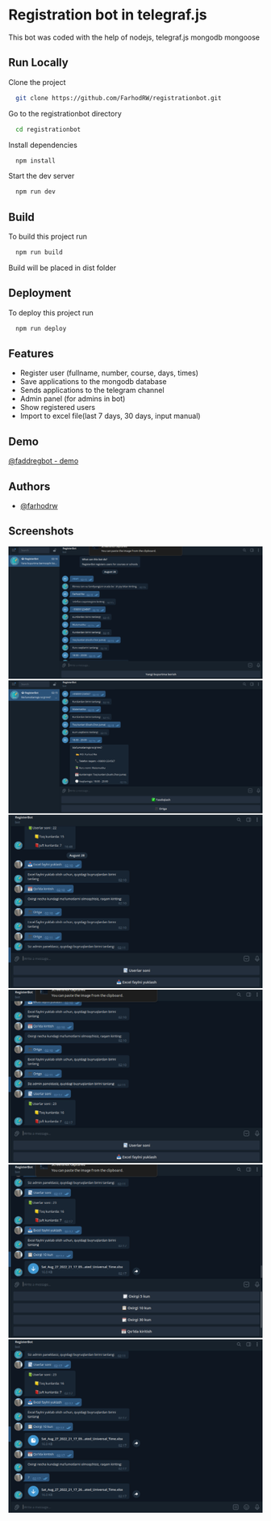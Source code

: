
# Registration bot in telegraf.js

This bot was coded with the help of nodejs, telegraf.js mongodb mongoose


## Run Locally

Clone the project

```bash
  git clone https://github.com/FarhodRW/registrationbot.git
```

Go to the registrationbot directory

```bash
  cd registrationbot
```

Install dependencies

```bash
  npm install
```

Start the dev server

```bash
  npm run dev
```


## Build

To build this project run

```bash
  npm run build
```

Build will be placed in dist folder
## Deployment

To deploy this project run

```bash
  npm run deploy
```


## Features

- Register user (fullname, number, course, days, times)
- Save applications to the mongodb database
- Sends applications to the telegram channel
- Admin panel (for admins in bot)
- Show registered users
- Import to excel file(last 7 days, 30 days, input manual)



## Demo

[@faddregbot - demo](https://t.me/faddregbot)




## Authors

- [@farhodrw](https://www.github.com/farhodrw)

## Screenshots
![App Screenshot](/public/Screenshot%20from%202022-08-28%2002-16-30.png)
![App Screenshot](/public/Screenshot%20from%202022-08-28%2002-16-18.png)
![App Screenshot](/public/Screenshot%20from%202022-08-28%2002-16-59.png)
![App Screenshot](/public/Screenshot%20from%202022-08-28%2002-17-03.png)
![App Screenshot](/public/Screenshot%20from%202022-08-28%2002-17-11.png)
![App Screenshot](/public/Screenshot%20from%202022-08-28%2002-17-32.png)

